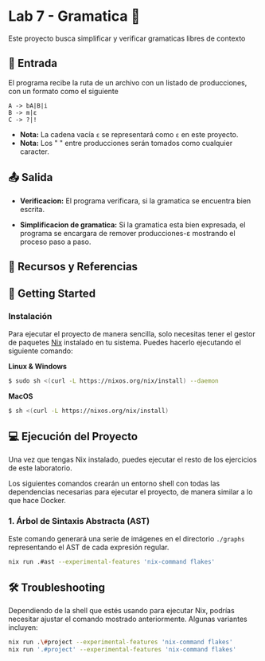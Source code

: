 # Lab 7 - Gramatica 🌟

Este proyecto busca simplificar y verificar gramaticas libres de contexto

## 📝 Entrada
El programa recibe la ruta de un archivo con un listado de producciones, con un formato como el siguiente
```
A -> bA|B|i
B -> m|ε
C -> ?|!
```
- **Nota:** La cadena vacía `ε` se representará como `ε` en este proyecto.
- **Nota:** Los " " entre producciones serán tomados como cualquier caracter.

## 📤 Salida

- **Verificacion:**
  El programa verificara, si la gramatica se encuentra bien escrita.

- **Simplificacion de gramatica:**
  Si la gramatica esta bien expresada, el programa se encargara de remover producciones-ε mostrando el proceso paso a paso.


## 🔗 Recursos y Referencias

## 🚀 Getting Started

### Instalación

Para ejecutar el proyecto de manera sencilla, solo necesitas tener el gestor de paquetes [Nix](https://nixos.org/download/#nix-install-linux) instalado en tu sistema. Puedes hacerlo ejecutando el siguiente comando:

**Linux & Windows**

```bash
$ sudo sh <(curl -L https://nixos.org/nix/install) --daemon
```

**MacOS**

```bash
$ sh <(curl -L https://nixos.org/nix/install)
```

## 💻 Ejecución del Proyecto
Una vez que tengas Nix instalado, puedes ejecutar el resto de los ejercicios de este laboratorio.

Los siguientes comandos crearán un entorno shell con todas las dependencias necesarias para ejecutar el proyecto, de manera similar a lo que hace Docker.

### 1. Árbol de Sintaxis Abstracta (AST)

Este comando generará una serie de imágenes en el directorio `./graphs` representando el AST de cada expresión regular.

```bash
nix run .#ast --experimental-features 'nix-command flakes'
```

## 🛠️ Troubleshooting

Dependiendo de la shell que estés usando para ejecutar Nix, podrías necesitar ajustar el comando mostrado anteriormente. Algunas variantes incluyen:

```bash
nix run .\#project --experimental-features 'nix-command flakes'
nix run '.#project' --experimental-features 'nix-command flakes'
```